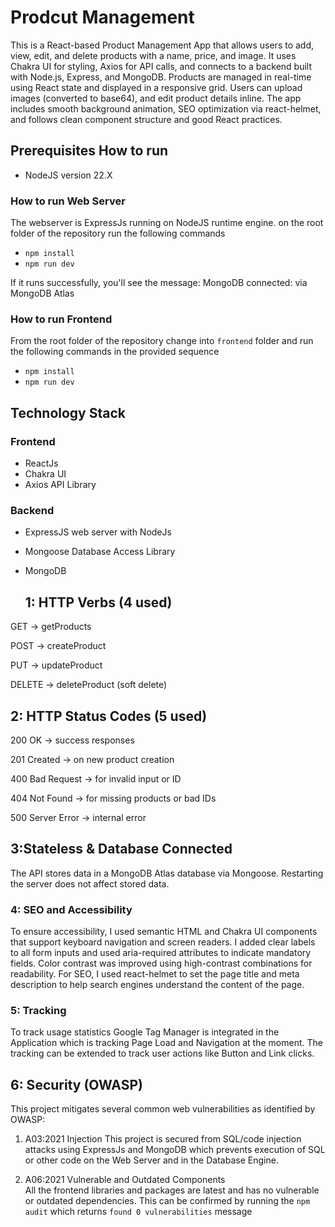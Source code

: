 # Prodcut Management
This is a React-based Product Management App that allows users to add, view, edit, and delete products with a name, price, and image. It uses Chakra UI for styling, Axios for API calls, and connects to a backend built with Node.js, Express, and MongoDB. Products are managed in real-time using React state and displayed in a responsive grid. Users can upload images (converted to base64), and edit product details inline. The app includes smooth background animation, SEO optimization via react-helmet, and follows clean component structure and good React practices.

## Prerequisites How to run
- NodeJS version 22.X

###  How to run Web Server
The webserver is ExpressJs running on NodeJS runtime engine. on the root folder of the repository run the following commands
- `npm install`
- `npm run dev`
  
If it runs successfully, you'll see the message: MongoDB connected: via MongoDB Atlas

###  How to run Frontend
From the root folder of the repository change into `frontend` folder and run the following commands in the provided sequence
- `npm install`
- `npm run dev`
    
## Technology Stack

### Frontend
- ReactJs
- Chakra UI
- Axios API Library

### Backend
- ExpressJS web server with NodeJs
- Mongoose Database Access Library
- MongoDB

  ## 1: HTTP Verbs (4 used)

 GET → getProducts

POST → createProduct

PUT → updateProduct

DELETE → deleteProduct (soft delete)

## 2: HTTP Status Codes (5 used)

200 OK → success responses

201 Created → on new product creation

400 Bad Request → for invalid input or ID

404 Not Found → for missing products or bad IDs

500 Server Error → internal error

## 3:Stateless & Database Connected
The API stores data in a MongoDB Atlas database via Mongoose. Restarting the server does not affect stored data.

### 4: SEO and Accessibility

To ensure accessibility, I used semantic HTML and Chakra UI components that support keyboard navigation and screen readers. I added clear labels to all form inputs and used aria-required attributes to indicate mandatory fields. Color contrast was improved using high-contrast combinations for readability. 
For SEO, I used react-helmet to set the page title and meta description to help search engines understand the content of the page.

### 5: Tracking
To track usage statistics Google Tag Manager is integrated in the Application which is tracking Page Load and Navigation at the moment. The tracking can be extended to track user actions like Button and Link clicks.  

## 6: Security (OWASP)
This project mitigates several common web vulnerabilities as identified by OWASP:

1. A03:2021 Injection
   This project is secured from SQL/code injection attacks using ExpressJs and MongoDB which prevents execution of SQL or other code on the Web Server and in the Database Engine.

2. A06:2021 Vulnerable and Outdated Components    
   All the frontend libraries and packages are latest and has no vulnerable or outdated dependencies. This can be confirmed by running the `npm audit` which returns `found 0 vulnerabilities` message


